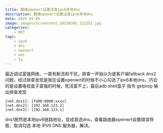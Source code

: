 ```yaml
---
title: 翻墙openwrt设置注意ipv6本地dns
description: 翻墙openwrt设置注意ipv6本地dns
date: 2025-03-05
image: images/Screenshot_20250305_122252.jpg
categories:
    - NET
tags: 
    - ipv6
    - dns
    - openwrt
    - net
    - fq
---
```


最近调试富强网络，一直有断流和干扰，排查一开始以为是客户端fallback dns2问题，经过排查发现是我在设置openwrt的时候不小心勾选了ipv6本地dns，巧合的是设置电视盒子富强的时候，死活富不上，最后adb shell盒子 指令 getprop 输出排查发现
```
[net.dns1]: [fd00:0000:xxxx]
[net.dns2]: [192.168.123.2]
[net.dns3]: [192.168.123.1]
```
dns1居然是本地ipv6链路地址，变成首选dns，查看路由器openwrt设置错误导致，取消勾选 本地 IPV6 DNS 服务器，解决。
